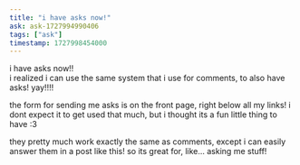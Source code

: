 ```yaml
---
title: "i have asks now!"
ask: ask-1727994990406
tags: ["ask"]
timestamp: 1727998454000
---
```

i have asks now!!  
i realized i can use the same system that i use for comments, to also have asks! yay!!!!

the form for sending me asks is on the front page, right below all my links! i dont expect it to get used that much, but i thought its a fun little thing to have :3

they pretty much work exactly the same as comments, except i can easily answer them in a post like this! so its great for, like... asking me stuff!
